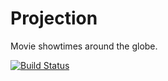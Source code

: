 # Projection
Movie showtimes around the globe.

[![Build Status](https://travis-ci.org/anault/projection.svg?branch=master)](https://travis-ci.org/anault/projection)

<!---
## Installation
Coming soon!
```bash
npm install projection
```

## How to use
```javascript
// Coming soon!
```

##Wanna help?
Any contribution is welcomed!
-->
